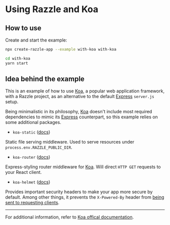 # Using Razzle and Koa

## How to use

<!-- START install generated instructions please keep comment here to allow auto update -->
<!-- DON'T EDIT THIS SECTION, INSTEAD RE-RUN yarn update-examples TO UPDATE -->Create and start the example:

```bash
npx create-razzle-app --example with-koa with-koa

cd with-koa
yarn start
```
<!-- END install generated instructions please keep comment here to allow auto update -->

## Idea behind the example

This is an example of how to use [Koa][koa], a popular web application framework, with a Razzle project, as an alternative to the default [Express][express] `server.js` setup.

Being minimalistic in its philosophy, [Koa][koa] doesn't include most required dependencies to mimic its [Express][express] counterpart, so this example relies on some additional packages.

- `koa-static` ([docs][koa-static])

Static file serving middleware. Used to serve resources under `process.env.RAZZLE_PUBLIC_DIR`.

- `koa-router` ([docs][koa-router])

Express-styling router middleware for [Koa][koa]. Will direct `HTTP GET` requests to your React client.

- `koa-helmet` ([docs][koa-helmet])

Provides important security headers to make your app more secure by default. Among other things, it prevents the `X-Powered-By` header from [being sent to requesting clients][hide-powered-by].

---

For additional information, refer to [Koa offical documentation][koa-docs].

[razzle-repo]: https://github.com/jaredpalmer/razzle.git
[koa]: http://koajs.com
[express]: https://expressjs.com/
[koa-static]: https://github.com/koajs/static
[koa-router]: https://github.com/alexmingoia/koa-router
[koa-helmet]: https://github.com/venables/koa-helmet
[hide-powered-by]: https://helmetjs.github.io/docs/hide-powered-by/
[koa-docs]: https://github.com/koajs/koa/tree/master/docs
